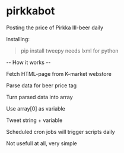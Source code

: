 # pirkkabot
Posting the price of Pirkka III-beer daily

Installing:

> pip install tweepy
 needs lxml for python

-- How it works -- 

Fetch HTML-page from K-market webstore

Parse data for beer price tag

Turn parsed data into array

Use array[0] as variable 

Tweet string + variable

Scheduled cron jobs will trigger scripts daily

Not usefull at all, very simple

